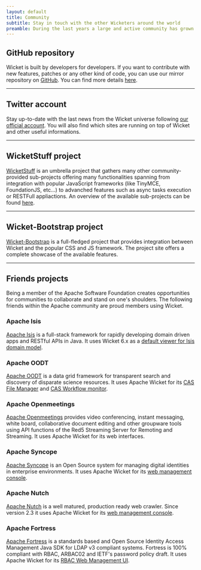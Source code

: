 ```yaml
---
layout: default
title: Community
subtitle: Stay in touch with the other Wicketers around the world
preamble: During the last years a large and active community has grown around Wicket. Here you can find what it can offer you and how to join it.
---
```


## GitHub repository

Wicket is built by developers for developers. If you want to contribute with new features, patches or any other kind of code, you can use our mirror 
repository on [GitHub](https://github.com/apache/wicket). You can find more details [here](../contribute/).

---

## Twitter account

Stay up-to-date with the last news from the Wicket universe following [our official account](https://twitter.com/apache_wicket). You will also find
which sites are running on top of Wicket and other useful informations.

---

## WicketStuff project

[WicketStuff](https://github.com/wicketstuff/) is an umbrella project that gathers many other community-provided sub-projects offering many functionalities spanning from integration
with popular JavaScript frameworks (like TinyMCE, FoundationJS, etc...) to advanched features such as async tasks execution or RESTFull appliactions.
An overview of the available sub-projects can be found [here](https://github.com/wicketstuff/core/wiki).

---

## Wicket-Bootstrap project

[Wicket-Bootstrap](http://wb.agilecoders.de/) is a full-fledged project that provides integration between Wicket and the popular CSS and JS framework. The project site
offers a complete showcase of the available features.

---

## Friends projects

Being a member of the Apache Software Foundation creates opportunities
for communities to collaborate and stand on one's shoulders. The
following friends within the Apache community are proud members using
Wicket.

### Apache Isis

[Apache Isis][isis-1] is a full-stack framework for rapidly developing domain
driven apps and RESTful APIs in Java. It uses Wicket
6.x as a [default viewer for Isis domain model][isis-2].

### Apache OODT

[Apache OODT][oodt-1] is a data grid framework for transparent search
and discovery of disparate science resources. It uses Apache Wicket for
its [CAS File Manager][oodt-2] and [CAS Workflow monitor][oodt-3].

### Apache Openmeetings

[Apache Openmeetings][openmeetings-1] provides video conferencing, instant messaging,
white board, collaborative document editing and other groupware tools
using API functions of the Red5 Streaming Server for Remoting and
Streaming. It uses Apache Wicket for its web interfaces.

### Apache Syncope

[Apache Syncope][syncope-1] is an Open Source system for managing
digital identities in enterprise environments. It uses Apache Wicket
for its [web management console][syncope-2].

### Apache Nutch

[Apache Nutch][nutch-1] is a well matured, production ready web
crawler. Since version 2.3 it uses Apache Wicket for its [web
management console][nutch-2].

### Apache Fortress

[Apache Fortress][fortress-1] is a standards based and Open Source
Identity Access Management Java SDK for LDAP v3 compliant systems.
Fortress is 100% compliant with RBAC, ARBAC02 and IETF's password
policy draft. It uses Apache Wicket for its [RBAC Web Management UI][fortress-2].

[isis-1]: http://isis.apache.org
[isis-2]: http://isis.apache.org/documentation.html#wicket-viewer
[oodt-1]: http://oodt.apache.org
[oodt-2]: http://oodt.apache.org/components/maven/webapp/filemgr/
[oodt-3]: http://oodt.apache.org/components/maven/webapp/workflow/
[openmeetings-1]: http://openmeetings.apache.org
[syncope-1]: https://syncope.apache.org
[syncope-2]: https://syncope.apache.org/architecture.html#The_console
[nutch-1]: https://nutch.apache.org
[nutch-2]: https://nutch.apache.org/#22-september-2014-wicket-webapp-now-part-of-nutch-2x-codebase
[fortress-1]: https://directory.apache.org/fortress/
[fortress-2]: https://directory.apache.org/fortress/overview.html
